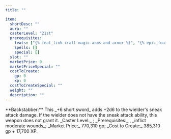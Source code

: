 ```yaml
---
title: ""

item:
  shortDesc: ""
  aura: ""
  casterLevel: "21st"
  prerequisites:
    feats: ["{% feat_link craft-magic-arms-and-armor %}", "{% epic_feat_link craft-epic-magic-arms-and-armor %}"]
    spells: []
    special: []
  slot: ""
  marketPrice: 0
  marketPriceSpecial: ""
  costToCreate:
    gp: 0
    xp: 0
  costToCreateSpecial: ""
  weight: ""
  description: ""
---
```

<p id="backstabber">**Backstabber:** This _+6 short sword_ adds +2d6 to the wielder's sneak attack damage. If the wielder does not have the sneak attack ability, this weapon does not grant it.
_Caster Level:_ ; _Prerequisites:_ , _inflict moderate wounds_; _Market Price:_ 770,310 gp; _Cost to Create:_ 385,310 gp + 17,700 XP.

